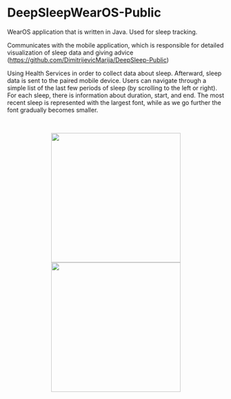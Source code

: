 # DeepSleepWearOS-Public
WearOS application that is written in Java. Used for sleep tracking.

Communicates with the mobile application, which is responsible for detailed visualization of sleep data and giving advice (https://github.com/DimitrijevicMarija/DeepSleep-Public)

Using Health Services in order to collect data about sleep. Afterward, sleep data is sent to the paired mobile device.
Users can navigate through a simple list of the last few periods of sleep (by scrolling to the left or right). For each sleep, there is information about duration, start, and end.
The most recent sleep is represented with the largest font, while as we go further the font gradually becomes smaller.

<br>

<p align="center">
  <img src="https://user-images.githubusercontent.com/50423665/196547266-8369abad-0022-4739-888d-0ecdd7806b6d.png" width="300" />
  <img src="https://user-images.githubusercontent.com/50423665/196547276-084f1f3b-e79e-4a2b-ae25-bb1e3464f661.png" width="300" />
</p>
